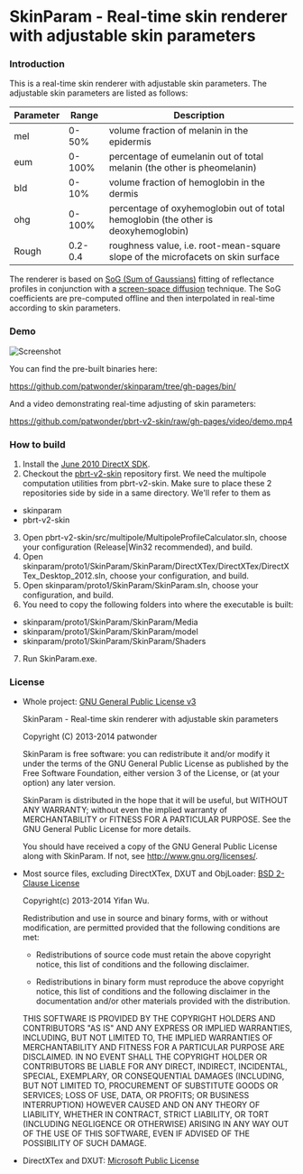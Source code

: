# SkinParam - Real-time skin renderer with adjustable skin parameters

### Introduction

This is a real-time skin renderer with adjustable skin parameters. The adjustable skin parameters
are listed as follows:

Parameter | Range | Description
--------- | ----- | -----------
mel | 0-50% | volume fraction of melanin in the epidermis
eum | 0-100% | percentage of eumelanin out of total melanin (the other is pheomelanin)
bld | 0-10% | volume fraction of hemoglobin in the dermis
ohg | 0-100% | percentage of oxyhemoglobin out of total hemoglobin (the other is deoxyhemoglobin)
Rough | 0.2-0.4 | roughness value, i.e. root-mean-square slope of the microfacets on skin surface

The renderer is based on
[SoG (Sum of Gaussians)](http://www.eugenedeon.com/?project=efficient-rendering-of-human-skin)
fitting of reflectance profiles in conjunction with a
[screen-space diffusion](http://www.iryoku.com/sssss/) technique. The SoG coefficients are
pre-computed offline and then interpolated in real-time according to skin parameters.

### Demo

![Screenshot](https://github.com/patwonder/pbrt-v2-skin/raw/gh-pages/screenshot.png)

You can find the pre-built binaries here:

https://github.com/patwonder/skinparam/tree/gh-pages/bin/

And a video demonstrating real-time adjusting of skin parameters:

https://github.com/patwonder/pbrt-v2-skin/raw/gh-pages/video/demo.mp4

### How to build

 1. Install the
[June 2010 DirectX SDK](http://www.microsoft.com/en-us/download/details.aspx?id=6812).
 2. Checkout the [pbrt-v2-skin](https://github.com/patwonder/pbrt-v2-skin) repository first. We need
the multipole computation utilities from pbrt-v2-skin. Make sure to place these 2 repositories
side by side in a same directory. We'll refer to them as
   * skinparam
   * pbrt-v2-skin
 3. Open pbrt-v2-skin/src/multipole/MultipoleProfileCalculator.sln, choose your configuration
(Release|Win32 recommended), and build.
 4. Open skinparam/proto1/SkinParam/SkinParam/DirectXTex/DirectXTex/DirectXTex_Desktop_2012.sln,
choose your configuration, and build.
 5. Open skinparam/proto1/SkinParam/SkinParam.sln, choose your configuration, and build.
 6. You need to copy the following folders into where the executable is built:
   * skinparam/proto1/SkinParam/SkinParam/Media
   * skinparam/proto1/SkinParam/SkinParam/model
   * skinparam/proto1/SkinParam/SkinParam/Shaders
 7. Run SkinParam.exe.

### License

* Whole project: [GNU General Public License v3](http://www.gnu.org/licenses/gpl.html)

    SkinParam - Real-time skin renderer with adjustable skin parameters

    Copyright (C) 2013-2014 patwonder

    SkinParam is free software: you can redistribute it and/or modify
    it under the terms of the GNU General Public License as published by
    the Free Software Foundation, either version 3 of the License, or
    (at your option) any later version.

    SkinParam is distributed in the hope that it will be useful,
    but WITHOUT ANY WARRANTY; without even the implied warranty of
    MERCHANTABILITY or FITNESS FOR A PARTICULAR PURPOSE.  See the
    GNU General Public License for more details.

    You should have received a copy of the GNU General Public License
    along with SkinParam.  If not, see <http://www.gnu.org/licenses/>.

* Most source files, excluding DirectXTex, DXUT and ObjLoader: [BSD 2-Clause License](http://opensource.org/licenses/BSD-2-Clause)

    Copyright(c) 2013-2014 Yifan Wu.

    Redistribution and use in source and binary forms, with or without
    modification, are permitted provided that the following conditions are
    met:

    - Redistributions of source code must retain the above copyright
      notice, this list of conditions and the following disclaimer.

    - Redistributions in binary form must reproduce the above copyright
      notice, this list of conditions and the following disclaimer in the
      documentation and/or other materials provided with the distribution.

    THIS SOFTWARE IS PROVIDED BY THE COPYRIGHT HOLDERS AND CONTRIBUTORS "AS
    IS" AND ANY EXPRESS OR IMPLIED WARRANTIES, INCLUDING, BUT NOT LIMITED
    TO, THE IMPLIED WARRANTIES OF MERCHANTABILITY AND FITNESS FOR A
    PARTICULAR PURPOSE ARE DISCLAIMED. IN NO EVENT SHALL THE COPYRIGHT
    HOLDER OR CONTRIBUTORS BE LIABLE FOR ANY DIRECT, INDIRECT, INCIDENTAL,
    SPECIAL, EXEMPLARY, OR CONSEQUENTIAL DAMAGES (INCLUDING, BUT NOT
    LIMITED TO, PROCUREMENT OF SUBSTITUTE GOODS OR SERVICES; LOSS OF USE,
    DATA, OR PROFITS; OR BUSINESS INTERRUPTION) HOWEVER CAUSED AND ON ANY
    THEORY OF LIABILITY, WHETHER IN CONTRACT, STRICT LIABILITY, OR TORT
    (INCLUDING NEGLIGENCE OR OTHERWISE) ARISING IN ANY WAY OUT OF THE USE
    OF THIS SOFTWARE, EVEN IF ADVISED OF THE POSSIBILITY OF SUCH DAMAGE.

* DirectXTex and DXUT: [Microsoft Public License](http://opensource.org/licenses/MS-PL)

